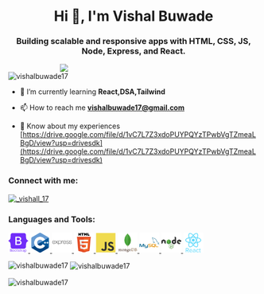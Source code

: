 <h1 align="center">Hi 👋, I'm Vishal Buwade</h1>
<h3 align="center">Building scalable and responsive apps with HTML, CSS, JS, Node, Express, and React.</h3>
<img align="right" al="coding" width="400" src="https://user-images.githubusercontent.com/55389276/140866485-8fb1c876-9a8f-4d6a-98dc-08c4981eaf70.gif">
<p align="left"> <img src="https://komarev.com/ghpvc/?username=vishalbuwade17&label=Profile%20views&color=0e75b6&style=flat" alt="vishalbuwade17" /> </p>

- 🌱 I’m currently learning **React,DSA,Tailwind**

- 📫 How to reach me **vishalbuwade17@gmail.com**

- 📄 Know about my experiences [https://drive.google.com/file/d/1vC7L7Z3xdoPUYPQYzTPwbVgTZmeaLBgD/view?usp=drivesdk](https://drive.google.com/file/d/1vC7L7Z3xdoPUYPQYzTPwbVgTZmeaLBgD/view?usp=drivesdk)

<h3 align="left">Connect with me:</h3>
<p align="left">
<a href="https://instagram.com/_vishall_17" target="blank"><img align="center" src="https://raw.githubusercontent.com/rahuldkjain/github-profile-readme-generator/master/src/images/icons/Social/instagram.svg" alt="_vishall_17" height="30" width="40" /></a>
</p>

<h3 align="left">Languages and Tools:</h3>
<p align="left"> <a href="https://getbootstrap.com" target="_blank" rel="noreferrer"> <img src="https://raw.githubusercontent.com/devicons/devicon/master/icons/bootstrap/bootstrap-plain-wordmark.svg" alt="bootstrap" width="40" height="40"/> </a> <a href="https://www.w3schools.com/cpp/" target="_blank" rel="noreferrer"> <img src="https://raw.githubusercontent.com/devicons/devicon/master/icons/cplusplus/cplusplus-original.svg" alt="cplusplus" width="40" height="40"/> </a> <a href="https://expressjs.com" target="_blank" rel="noreferrer"> <img src="https://raw.githubusercontent.com/devicons/devicon/master/icons/express/express-original-wordmark.svg" alt="express" width="40" height="40"/> </a> <a href="https://www.w3.org/html/" target="_blank" rel="noreferrer"> <img src="https://raw.githubusercontent.com/devicons/devicon/master/icons/html5/html5-original-wordmark.svg" alt="html5" width="40" height="40"/> </a> <a href="https://developer.mozilla.org/en-US/docs/Web/JavaScript" target="_blank" rel="noreferrer"> <img src="https://raw.githubusercontent.com/devicons/devicon/master/icons/javascript/javascript-original.svg" alt="javascript" width="40" height="40"/> </a> <a href="https://www.mongodb.com/" target="_blank" rel="noreferrer"> <img src="https://raw.githubusercontent.com/devicons/devicon/master/icons/mongodb/mongodb-original-wordmark.svg" alt="mongodb" width="40" height="40"/> </a> <a href="https://www.mysql.com/" target="_blank" rel="noreferrer"> <img src="https://raw.githubusercontent.com/devicons/devicon/master/icons/mysql/mysql-original-wordmark.svg" alt="mysql" width="40" height="40"/> </a> <a href="https://nodejs.org" target="_blank" rel="noreferrer"> <img src="https://raw.githubusercontent.com/devicons/devicon/master/icons/nodejs/nodejs-original-wordmark.svg" alt="nodejs" width="40" height="40"/> </a> <a href="https://reactjs.org/" target="_blank" rel="noreferrer"> <img src="https://raw.githubusercontent.com/devicons/devicon/master/icons/react/react-original-wordmark.svg" alt="react" width="40" height="40"/> </a> </p>

<p><img align="left" src="https://github-readme-stats.vercel.app/api/top-langs?username=vishalbuwade17&show_icons=true&locale=en&layout=compact" alt="vishalbuwade17" /></p>

<p>&nbsp;<img align="center" src="https://github-readme-stats.vercel.app/api?username=vishalbuwade17&show_icons=true&locale=en" alt="vishalbuwade17" /></p>

<p><img align="center" src="https://github-readme-streak-stats.herokuapp.com/?user=vishalbuwade17&" alt="vishalbuwade17" /></p>

<!--
**vishalbuwade17/vishalbuwade17** is a ✨ _special_ ✨ repository because its `README.md` (this file) appears on your GitHub profile.

Here are some ideas to get you started:

- 🔭 I’m currently working on ...
- 🌱 I’m currently learning ...
- 👯 I’m looking to collaborate on ...
- 🤔 I’m looking for help with ...
- 💬 Ask me about ...
- 📫 How to reach me: ...
- 😄 Pronouns: ...
- ⚡ Fun fact: ...
-->
